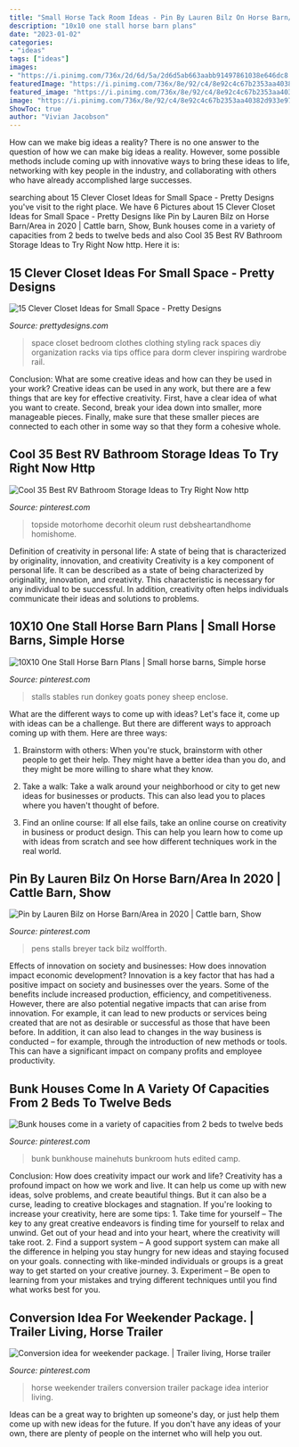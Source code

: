 ```yaml
---
title: "Small Horse Tack Room Ideas - Pin By Lauren Bilz On Horse Barn/area In 2020"
description: "10x10 one stall horse barn plans"
date: "2023-01-02"
categories:
- "ideas"
tags: ["ideas"]
images:
- "https://i.pinimg.com/736x/2d/6d/5a/2d6d5ab663aabb91497861038e646dc8.jpg"
featuredImage: "https://i.pinimg.com/736x/8e/92/c4/8e92c4c67b2353aa40382d933e97adb2.jpg"
featured_image: "https://i.pinimg.com/736x/8e/92/c4/8e92c4c67b2353aa40382d933e97adb2.jpg"
image: "https://i.pinimg.com/736x/8e/92/c4/8e92c4c67b2353aa40382d933e97adb2.jpg"
ShowToc: true
author: "Vivian Jacobson"
---
```



How can we make big ideas a reality?
There is no one answer to the question of how we can make big ideas a reality. However, some possible methods include coming up with innovative ways to bring these ideas to life, networking with key people in the industry, and collaborating with others who have already accomplished large successes.

	

		
searching about 15 Clever Closet Ideas for Small Space - Pretty Designs you've visit to the right place. We have 6 Pictures about 15 Clever Closet Ideas for Small Space - Pretty Designs like Pin by Lauren Bilz on Horse Barn/Area in 2020 | Cattle barn, Show, Bunk houses come in a variety of capacities from 2 beds to twelve beds and also Cool 35 Best RV Bathroom Storage Ideas to Try Right Now http. Here it is:
		
    
## 15 Clever Closet Ideas For Small Space - Pretty Designs

<img loading=lazy src="http://www.prettydesigns.com/wp-content/uploads/2015/10/Styling-Small-Space.jpg" onerror="this.onerror=null;this.src='https://tse2.mm.bing.net/th?id=OIP.BnaQd9UjnC-153LUUXUIZQHaIM&amp;pid=15.1';" alt="15 Clever Closet Ideas for Small Space - Pretty Designs">

_Source: prettydesigns.com_

>space closet bedroom clothes clothing styling rack spaces diy organization racks via tips office para dorm clever inspiring wardrobe rail. 

	

Conclusion: What are some creative ideas and how can they be used in your work?
Creative ideas can be used in any work, but there are a few things that are key for effective creativity. First, have a clear idea of what you want to create. Second, break your idea down into smaller, more manageable pieces. Finally, make sure that these smaller pieces are connected to each other in some way so that they form a cohesive whole.

    
## Cool 35 Best RV Bathroom Storage Ideas To Try Right Now Http

<img loading=lazy src="https://i.pinimg.com/originals/9b/a8/33/9ba8333006e0ab4b64532d6e045b54a4.jpg" onerror="this.onerror=null;this.src='https://tse1.mm.bing.net/th?id=OIP.NuXM8ltLjVS3KqKNbDXV0wHaJ3&amp;pid=15.1';" alt="Cool 35 Best RV Bathroom Storage Ideas to Try Right Now http">

_Source: pinterest.com_

>topside motorhome decorhit oleum rust debsheartandhome homishome. 

	

Definition of creativity in personal life: A state of being that is characterized by originality, innovation, and creativity
Creativity is a key component of personal life. It can be described as a state of being characterized by originality, innovation, and creativity. This characteristic is necessary for any individual to be successful. In addition, creativity often helps individuals communicate their ideas and solutions to problems.

    
## 10X10 One Stall Horse Barn Plans | Small Horse Barns, Simple Horse

<img loading=lazy src="https://i.pinimg.com/736x/2a/ba/b7/2abab742a448a0056a18f8c7e3dca811.jpg" onerror="this.onerror=null;this.src='https://tse4.mm.bing.net/th?id=OIP.K4szTRlIYzBMKLJ0OR6W1wHaFh&amp;pid=15.1';" alt="10X10 One Stall Horse Barn Plans | Small horse barns, Simple horse">

_Source: pinterest.com_

>stalls stables run donkey goats poney sheep enclose. 

	

What are the different ways to come up with ideas?
Let's face it, come up with ideas can be a challenge. But there are different ways to approach coming up with them. Here are three ways: 
1. Brainstorm with others: When you're stuck, brainstorm with other people to get their help. They might have a better idea than you do, and they might be more willing to share what they know.

2. Take a walk: Take a walk around your neighborhood or city to get new ideas for businesses or products. This can also lead you to places where you haven't thought of before.

3. Find an online course: If all else fails, take an online course on creativity in business or product design. This can help you learn how to come up with ideas from scratch and see how different techniques work in the real world.

    
## Pin By Lauren Bilz On Horse Barn/Area In 2020 | Cattle Barn, Show

<img loading=lazy src="https://i.pinimg.com/736x/2d/6d/5a/2d6d5ab663aabb91497861038e646dc8.jpg" onerror="this.onerror=null;this.src='https://tse4.mm.bing.net/th?id=OIP.FZ0_jS9lSr5MFs4U154AnAHaFj&amp;pid=15.1';" alt="Pin by Lauren Bilz on Horse Barn/Area in 2020 | Cattle barn, Show">

_Source: pinterest.com_

>pens stalls breyer tack bilz wolfforth. 

	

Effects of innovation on society and businesses: How does innovation impact economic development?
Innovation is a key factor that has had a positive impact on society and businesses over the years. Some of the benefits include increased production, efficiency, and competitiveness. However, there are also potential negative impacts that can arise from innovation. For example, it can lead to new products or services being created that are not as desirable or successful as those that have been before. In addition, it can also lead to changes in the way business is conducted – for example, through the introduction of new methods or tools. This can have a significant impact on company profits and employee productivity.

    
## Bunk Houses Come In A Variety Of Capacities From 2 Beds To Twelve Beds

<img loading=lazy src="https://i.pinimg.com/736x/33/d2/8c/33d28c153362bb23c142376d6bf96d2f.jpg" onerror="this.onerror=null;this.src='https://tse3.mm.bing.net/th?id=OIP._HeRDBwfBkqIJQBK2h5v7wHaLH&amp;pid=15.1';" alt="Bunk houses come in a variety of capacities from 2 beds to twelve beds">

_Source: pinterest.com_

>bunk bunkhouse mainehuts bunkroom huts edited camp. 

	

Conclusion: How does creativity impact our work and life?
Creativity has a profound impact on how we work and live. It can help us come up with new ideas, solve problems, and create beautiful things. But it can also be a curse, leading to creative blockages and stagnation. If you're looking to increase your creativity, here are some tips: 1. Take time for yourself – The key to any great creative endeavors is finding time for yourself to relax and unwind. Get out of your head and into your heart, where the creativity will take root. 2. Find a support system – A good support system can make all the difference in helping you stay hungry for new ideas and staying focused on your goals. connecting with like-minded individuals or groups is a great way to get started on your creative journey. 3. Experiment – Be open to learning from your mistakes and trying different techniques until you find what works best for you.

    
## Conversion Idea For Weekender Package. | Trailer Living, Horse Trailer

<img loading=lazy src="https://i.pinimg.com/736x/8e/92/c4/8e92c4c67b2353aa40382d933e97adb2.jpg" onerror="this.onerror=null;this.src='https://tse1.mm.bing.net/th?id=OIP.Oz0nRqkny_IHOcbDp3dIRgHaFA&amp;pid=15.1';" alt="Conversion idea for weekender package. | Trailer living, Horse trailer">

_Source: pinterest.com_

>horse weekender trailers conversion trailer package idea interior living. 

	

Ideas can be a great way to brighten up someone's day, or just help them come up with new ideas for the future. If you don't have any ideas of your own, there are plenty of people on the internet who will help you out.

